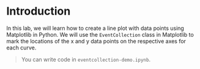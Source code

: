 # Introduction

In this lab, we will learn how to create a line plot with data points using Matplotlib in Python. We will use the `EventCollection` class in Matplotlib to mark the locations of the x and y data points on the respective axes for each curve.

> You can write code in `eventcollection-demo.ipynb`.
